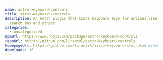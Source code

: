 ```yaml
---
name: astro-keyboard-controls
title: astro-keyboard-controls
description: An Astro plugin that binds keyboard keys for actions like focus on
  search box and others
categories:
  - uncategorized
npmUrl: https://www.npmjs.com/package/astro-keyboard-controls
repoUrl: https://github.com/lirantal/astro-keyboard-controls
homepageUrl: https://github.com/lirantal/astro-keyboard-controls#readme
downloads: 16
---
```

